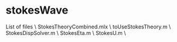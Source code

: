 # stokesWave
List of files \\
StokesTheoryCombined.mlx \\
toUseStokesTheory.m \\
StokesDispSolver.m \\
StokesEta.m \\
StokesU.m \\
